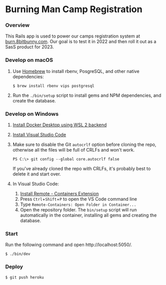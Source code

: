 # Burning Man Camp Registration

### Overview

This Rails app is used to power our camps registration system at [burn.8bitbunny.com](https://burn.8bitbunny.com/). Our goal is to test it in 2022 and then roll it out as a SasS product for 2023.

### Develop on macOS
1. Use [Homebrew](https://brew.sh) to install rbenv, PosgreSQL, and other native dependencies:
    ```
    $ brew install rbenv vips postgresql
    ```
2. Run the `./bin/setup` script to install gems and NPM dependencies, and create the database.

### Develop on Windows
1. [Install Docker Desktop using WSL 2 backend](https://docs.docker.com/desktop/windows/wsl/)
2. [Install Visual Studio Code](https://code.visualstudio.com/)
3. Make sure to disable the Git `autocrlf` option before cloning the repo, otherwise all the files will be full of CRLFs and won't work.
    ```
    PS C:\> git config --global core.autocrlf false
    ```
   If you've already cloned the repo with CRLFs, it's probably best to delete it and start over.

4. In Visual Studio Code:
   1. [Install Remote - Containers Extension](https://marketplace.visualstudio.com/items?itemName=ms-vscode-remote.remote-containers)
   2. Press `Ctrl`+`Shift`+`P` to open the VS Code command line
   3. Type `Remote-Containers: Open Folder in Container...`
   4. Open the repository folder. The `bin/setup` script will run automatically in the container, installing all gems and creating the database.

### Start
Run the following command and open http://localhost:5050/.
```
$ ./bin/dev
```

### Deploy

```
$ git push heroku
```
